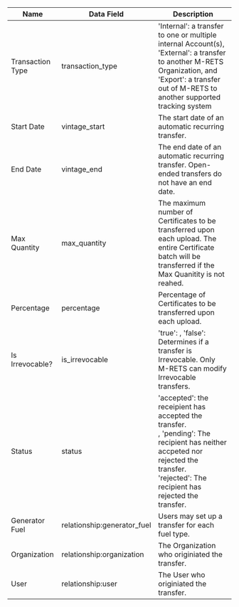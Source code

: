| Name | Data Field | Description |
|-------------------------|-------------------------|------------------------------------------------------------------------------------------------------------------------------------------------------------------------|
|Transaction Type|transaction_type|'Internal': a transfer to one or multiple internal Account(s), 'External': a transfer to another M-RETS Organization, and 'Export': a transfer out of M-RETS to another supported tracking system|
|Start Date|vintage_start|The start date of an automatic recurring transfer.|
|End Date|vintage_end|The end date of an automatic recurring transfer. Open-ended transfers do not have an end date.|
|Max Quantity|max_quantity|The maximum number of Certificates to be transferred upon each upload. The entire Certificate batch will be transferred if the Max Quanitity is not reahed.|
|Percentage|percentage|Percentage of Certificates to be transferred upon each upload.|
|Is Irrevocable?|is_irrevocable|'true': , 'false': Determines if a transfer is Irrevocable. Only M-RETS can modify Irrevocable transfers.|
|Status|status|'accepted': the receipient has accepted the transfer.<br>, 'pending': The recipient has neither accpeted nor rejected the transfer. <br> 'rejected': The recipient has rejected the transfer.|
|Generator Fuel|relationship:generator_fuel|Users may set up a transfer for each fuel type.|
|Organization|relationship:organization|The Organization who originiated the transfer.|
|User|relationship:user|The User who originiated the transfer.|
